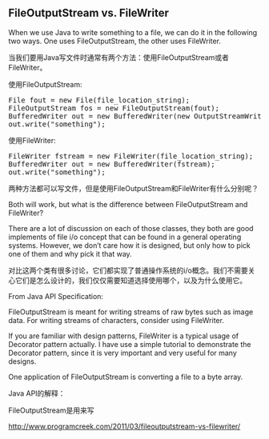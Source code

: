## FileOutputStream vs. FileWriter
  
When we use Java to write something to a file, we can do it in the following two ways. One uses FileOutputStream, the other uses FileWriter.

当我们要用Java写文件时通常有两个方法：使用FileOutputStream或者FileWriter。

使用FileOutputStream:
<pre>
File fout = new File(file_location_string);
FileOutputStream fos = new FileOutputStream(fout);
BufferedWriter out = new BufferedWriter(new OutputStreamWriter(fos));
out.write("something");
</pre>

使用FileWriter:
<pre>
FileWriter fstream = new FileWriter(file_location_string);
BufferedWriter out = new BufferedWriter(fstream);
out.write("something");
</pre>

两种方法都可以写文件，但是使用FileOutputStream和FileWriter有什么分别呢？

Both will work, but what is the difference between FileOutputStream and FileWriter?

There are a lot of discussion on each of those classes, they both are good implements of file i/o concept that can be found in a general operating systems. However, we don’t care how it is designed, but only how to pick one of them and why pick it that way.

对比这两个类有很多讨论，它们都实现了普通操作系统的i/o概念。我们不需要关心它们是怎么设计的，我们仅仅需要知道选择使用哪个，以及为什么使用它。

From Java API Specification:

FileOutputStream is meant for writing streams of raw bytes such as image data. For writing streams of characters, consider using FileWriter.

If you are familiar with design patterns, FileWriter is a typical usage of Decorator pattern actually. I have use a simple tutorial to demonstrate the Decorator pattern, since it is very important and very useful for many designs.

One application of FileOutputStream is converting a file to a byte array.

Java API的解释：

FileOutputStream是用来写

http://www.programcreek.com/2011/03/fileoutputstream-vs-filewriter/
